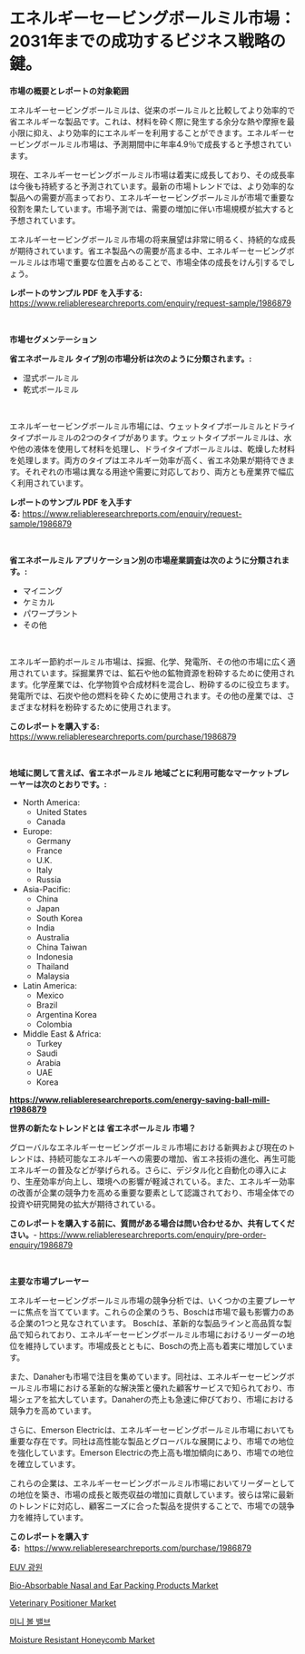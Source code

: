 <p><h1>エネルギーセービングボールミル市場：2031年までの成功するビジネス戦略の鍵。</h1></p><p><strong>市場の概要とレポートの対象範囲</strong></p>
<p><p>エネルギーセービングボールミルは、従来のボールミルと比較してより効率的で省エネルギーな製品です。これは、材料を砕く際に発生する余分な熱や摩擦を最小限に抑え、より効率的にエネルギーを利用することができます。エネルギーセービングボールミル市場は、予測期間中に年率4.9％で成長すると予想されています。</p><p>現在、エネルギーセービングボールミル市場は着実に成長しており、その成長率は今後も持続すると予測されています。最新の市場トレンドでは、より効率的な製品への需要が高まっており、エネルギーセービングボールミルが市場で重要な役割を果たしています。市場予測では、需要の増加に伴い市場規模が拡大すると予想されています。</p><p>エネルギーセービングボールミル市場の将来展望は非常に明るく、持続的な成長が期待されています。省エネ製品への需要が高まる中、エネルギーセービングボールミルは市場で重要な位置を占めることで、市場全体の成長をけん引するでしょう。</p></p>
<p><strong>レポートのサンプル PDF を入手する:</strong> <a href="https://www.reliableresearchreports.com/enquiry/request-sample/1986879">https://www.reliableresearchreports.com/enquiry/request-sample/1986879</a></p>
<p>&nbsp;</p>
<p><strong>市場セグメンテーション</strong></p>
<p><strong>省エネボールミル タイプ別の市場分析は次のように分類されます。:</strong></p>
<p><ul><li>湿式ボールミル</li><li>乾式ボールミル</li></ul></p>
<p>&nbsp;</p>
<p><p>エネルギーセービングボールミル市場には、ウェットタイプボールミルとドライタイプボールミルの2つのタイプがあります。ウェットタイプボールミルは、水や他の液体を使用して材料を処理し、ドライタイプボールミルは、乾燥した材料を処理します。両方のタイプはエネルギー効率が高く、省エネ効果が期待できます。それぞれの市場は異なる用途や需要に対応しており、両方とも産業界で幅広く利用されています。</p></p>
<p><strong>レポートのサンプル PDF を入手する:</strong>&nbsp;<a href="https://www.reliableresearchreports.com/enquiry/request-sample/1986879">https://www.reliableresearchreports.com/enquiry/request-sample/1986879</a></p>
<p>&nbsp;</p>
<p><strong> 省エネボールミル アプリケーション別の市場産業調査は次のように分類されます。:</strong></p>
<p><ul><li>マイニング</li><li>ケミカル</li><li>パワープラント</li><li>その他</li></ul></p>
<p>&nbsp;</p>
<p><p>エネルギー節約ボールミル市場は、採掘、化学、発電所、その他の市場に広く適用されています。採掘業界では、鉱石や他の鉱物資源を粉砕するために使用されます。化学産業では、化学物質や合成材料を混合し、粉砕するのに役立ちます。発電所では、石炭や他の燃料を砕くために使用されます。その他の産業では、さまざまな材料を粉砕するために使用されます。</p></p>
<p><strong>このレポートを購入する:</strong>&nbsp; <a href="https://www.reliableresearchreports.com/purchase/1986879">https://www.reliableresearchreports.com/purchase/1986879</a></p>
<p>&nbsp;</p>
<p><strong>地域に関して言えば、省エネボールミル 地域ごとに利用可能なマーケットプレーヤーは次のとおりです。:</strong></p>
<p><ul>
    <li>
        North America:
        <ul>
            <li>United States</li>
            <li>Canada</li>
        </ul>
    </li>
    <li>
        Europe:
        <ul>
            <li>Germany</li>
            <li>France</li>
            <li>U.K.</li>
            <li>Italy</li>
            <li>Russia</li>
        </ul>
    </li>
    <li>
        Asia-Pacific:
        <ul>
            <li>China</li>
            <li>Japan</li>
            <li>South Korea</li>
            <li>India</li>
            <li>Australia</li>
            <li>China Taiwan</li>
            <li>Indonesia</li>
            <li>Thailand</li>
            <li>Malaysia</li>
        </ul>
    </li>
    <li>
        Latin America:
        <ul>
            <li>Mexico</li>
            <li>Brazil</li>
            <li>Argentina Korea</li>
            <li>Colombia</li>
        </ul>
    </li>
    <li>
        Middle East & Africa:
        <ul>
            <li>Turkey</li>
            <li>Saudi</li>
            <li>Arabia</li>
            <li>UAE</li>
            <li>Korea</li>
        </ul>
    </li>
    </ul></p>
<p><strong><a href="https://www.reliableresearchreports.com/energy-saving-ball-mill-r1986879">https://www.reliableresearchreports.com/energy-saving-ball-mill-r1986879</a></strong>&nbsp;</p>
<p><strong>世界の新たなトレンドとは 省エネボールミル 市場？</strong></p>
<p><p>グローバルなエネルギーセービングボールミル市場における新興および現在のトレンドは、持続可能なエネルギーへの需要の増加、省エネ技術の進化、再生可能エネルギーの普及などが挙げられる。さらに、デジタル化と自動化の導入により、生産効率が向上し、環境への影響が軽減されている。また、エネルギー効率の改善が企業の競争力を高める重要な要素として認識されており、市場全体での投資や研究開発の拡大が期待されている。</p></p>
<p><strong>このレポートを購入する前に、質問がある場合は問い合わせるか、共有してください。</strong>- <a href="https://www.reliableresearchreports.com/enquiry/pre-order-enquiry/1986879">https://www.reliableresearchreports.com/enquiry/pre-order-enquiry/1986879</a></p>
<p>&nbsp;</p>
<p><strong>主要な市場プレーヤー</strong></p>
<p><p>エネルギーセービングボールミル市場の競争分析では、いくつかの主要プレーヤーに焦点を当てています。これらの企業のうち、Boschは市場で最も影響力のある企業の1つと見なされています。 Boschは、革新的な製品ラインと高品質な製品で知られており、エネルギーセービングボールミル市場におけるリーダーの地位を維持しています。市場成長とともに、Boschの売上高も着実に増加しています。</p><p>また、Danaherも市場で注目を集めています。同社は、エネルギーセービングボールミル市場における革新的な解決策と優れた顧客サービスで知られており、市場シェアを拡大しています。Danaherの売上も急速に伸びており、市場における競争力を高めています。</p><p>さらに、Emerson Electricは、エネルギーセービングボールミル市場においても重要な存在です。同社は高性能な製品とグローバルな展開により、市場での地位を強化しています。Emerson Electricの売上高も増加傾向にあり、市場での地位を確立しています。</p><p>これらの企業は、エネルギーセービングボールミル市場においてリーダーとしての地位を築き、市場の成長と販売収益の増加に貢献しています。彼らは常に最新のトレンドに対応し、顧客ニーズに合った製品を提供することで、市場での競争力を維持しています。</p></p>
<p><strong>このレポートを購入する:</strong>&nbsp;&nbsp;<a href="https://www.reliableresearchreports.com/purchase/1986879">https://www.reliableresearchreports.com/purchase/1986879</a></p>
<p><p><a href="https://github.com/rcabello548/Market-Research-Report-List-1/blob/main/873293746292.md">EUV 광원</a></p><p><a href="https://github.com/vimar16th/Market-Research-Report-List-4/blob/main/bio-absorbable-nasal-and-ear-packing-products-market.md">Bio-Absorbable Nasal and Ear Packing Products Market</a></p><p><a href="https://github.com/luckyshygirl/Market-Research-Report-List-4/blob/main/veterinary-positioner-market.md">Veterinary Positioner Market</a></p><p><a href="https://github.com/KellyLyncyh543964/Market-Research-Report-List-1/blob/main/298712746291.md">미니 볼 밸브</a></p><p><a href="https://issuu.com/reportprime-2/docs/moisture-resistant-honeycomb-market-size-2030.pptx">Moisture Resistant Honeycomb Market</a></p></p>